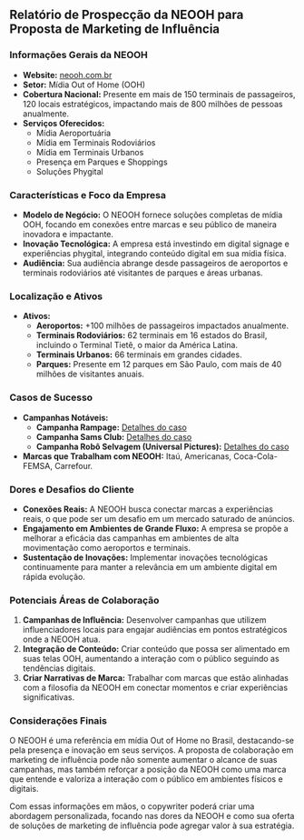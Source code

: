 ## Relatório de Prospecção da NEOOH para Proposta de Marketing de Influência

### Informações Gerais da NEOOH
- **Website:** [neooh.com.br](https://neooh.com.br)
- **Setor:** Mídia Out of Home (OOH)
- **Cobertura Nacional:** Presente em mais de 150 terminais de passageiros, 120 locais estratégicos, impactando mais de 800 milhões de pessoas anualmente.
- **Serviços Oferecidos:**
  - Mídia Aeroportuária
  - Mídia em Terminais Rodoviários
  - Mídia em Terminais Urbanos
  - Presença em Parques e Shoppings
  - Soluções Phygital

### Características e Foco da Empresa
- **Modelo de Negócio:** O NEOOH fornece soluções completas de mídia OOH, focando em conexões entre marcas e seu público de maneira inovadora e impactante. 
- **Inovação Tecnológica:** A empresa está investindo em digital signage e experiências phygital, integrando conteúdo digital em sua mídia física.
- **Audiência:** Sua audiência abrange desde passageiros de aeroportos e terminais rodoviários até visitantes de parques e áreas urbanas.

### Localização e Ativos
- **Ativos:** 
  - **Aeroportos:** +100 milhões de passageiros impactados anualmente.
  - **Terminais Rodoviários:** 62 terminais em 16 estados do Brasil, incluindo o Terminal Tietê, o maior da América Latina.
  - **Terminais Urbanos:** 66 terminais em grandes cidades.
  - **Parques:** Presente em 12 parques em São Paulo, com mais de 40 milhões de visitantes anuais.

### Casos de Sucesso
- **Campanhas Notáveis:**
  - **Campanha Rampage:** [Detalhes do caso](https://neooh.com.br/case/campanha-rampage/)
  - **Campanha Sams Club:** [Detalhes do caso](https://neooh.com.br/case/campanha-sams-club/)
  - **Campanha Robô Selvagem (Universal Pictures):** [Detalhes do caso](https://neooh.com.br/case/campanha-universal-pictures-2/)
- **Marcas que Trabalham com NEOOH:** Itaú, Americanas, Coca-Cola-FEMSA, Carrefour.

### Dores e Desafios do Cliente
- **Conexões Reais:** A NEOOH busca conectar marcas a experiências reais, o que pode ser um desafio em um mercado saturado de anúncios.
- **Engajamento em Ambientes de Grande Fluxo:** A empresa se propõe a melhorar a eficácia das campanhas em ambientes de alta movimentação como aeroportos e terminais.
- **Sustentação de Inovações:** Implementar inovações tecnológicas continuamente para manter a relevância em um ambiente digital em rápida evolução.

### Potenciais Áreas de Colaboração
1. **Campanhas de Influência:** Desenvolver campanhas que utilizem influenciadores locais para engajar audiências em pontos estratégicos onde a NEOOH atua.
2. **Integração de Conteúdo:** Criar conteúdo que possa ser alimentado em suas telas OOH, aumentando a interação com o público seguindo as tendências digitais.
3. **Criar Narrativas de Marca:** Trabalhar com marcas que estão alinhadas com a filosofia da NEOOH em conectar momentos e criar experiências significativas.

### Considerações Finais
O NEOOH é uma referência em mídia Out of Home no Brasil, destacando-se pela presença e inovação em seus serviços. A proposta de colaboração em marketing de influência pode não somente aumentar o alcance de suas campanhas, mas também reforçar a posição da NEOOH como uma marca que entende e valoriza a interação com o público em ambientes físicos e digitais. 

Com essas informações em mãos, o copywriter poderá criar uma abordagem personalizada, focando nas dores da NEOOH e como sua oferta de soluções de marketing de influência pode agregar valor à sua estratégia.